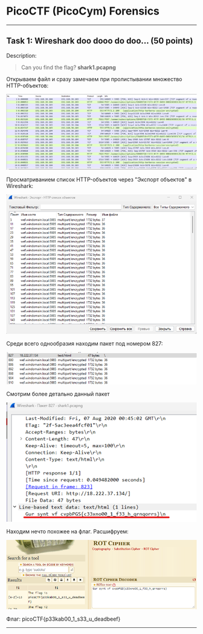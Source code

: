 # PicoCTF (PicoCym) Forensics

---

## Task 1: Wireshark doo dooo do doo... (50 points)

Description:

> Can you find the flag? **shark1.pcapng**

Открываем файл и сразу замечаем при пролистывании множество HTTP-объектов:

![ScreenShot](screenshots/1.png)

Просматриванием список HTTP-объектов через "Экспорт объектов" в Wireshark:

![ScreenShot](screenshots/2.png)

Среди всего однообразия находим пакет под номером 827:

![ScreenShot](screenshots/3.png)

Смотрим более детально данный пакет

![ScreenShot](screenshots/4.png)

Находим нечто похожее на флаг. Расшифруем:

![ScreenShot](screenshots/5.png)

Флаг: picoCTF{p33kab00_1_s33_u_deadbeef}

---
